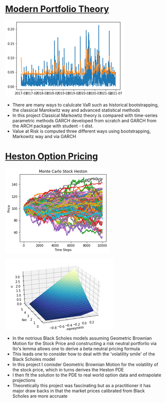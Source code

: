 



# [Modern Portfolio Theory](https://github.com/diracdyson/VaRGARCH)
![](/Unknown-2.png)
- There are many ways to calulcate VaR such as historical bootstrapping, the classical Marokwitz way and advanced statistical methods
- In this project Classical Markowtiz theory is compared with time-series parametric methods GARCH developed from scratch and GARCH from the ARCH package with student - t dist.
- Value at Risk is computed three different ways using bootstrapping, Markowitz way and via GARCH


# [Heston Option Pricing](https://www.github.com/diracdyson/HESTON)
![](/Unknown-1-1.png)


![](/volsurf.png)

- In the notrious Black Scholes models assuming Geometric Brownian Motion for the Stock Price and constructing a risk neutral portforlio via Ito's lemma allows one to derive a beta neutral pricing formula
- This leads one to consider how to deal with the 'volatility smile' of the Black Scholes model
- In this project I conisder Geometric Brownian Motion for the volatility of the stock price, which in turns derives the Heston PDE
- I then fit the solution to the PDE to real world option data and extrapolate projections
- Theoretically this project was fascinating but as a practitioner it has major draw backs in that the market prices calibrated from Black Scholes are more accruate 
